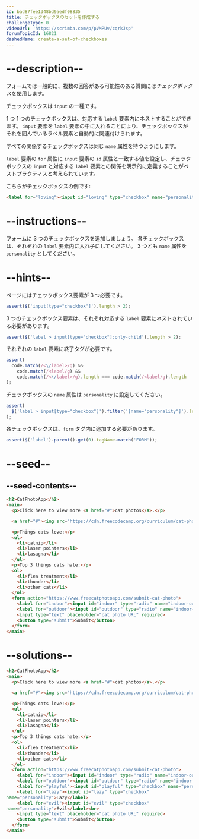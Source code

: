 ```yaml
---
id: bad87fee1348bd9aedf08835
title: チェックボックスのセットを作成する
challengeType: 0
videoUrl: 'https://scrimba.com/p/pVMPUv/cqrkJsp'
forumTopicId: 16821
dashedName: create-a-set-of-checkboxes
---
```


# --description--

フォームでは一般的に、複数の回答がある可能性のある質問には<dfn>チェックボックス</dfn>を使用します。

チェックボックスは `input` の一種です。

1 つ 1 つのチェックボックスは、対応する `label` 要素内にネストすることができます。 `input` 要素を `label` 要素の中に入れることにより、チェックボックスがそれを囲んでいるラベル要素と自動的に関連付けられます。

すべての関係するチェックボックスは同じ `name` 属性を持つようにします。

`label` 要素の `for` 属性に `input` 要素の `id` 属性と一致する値を設定し、チェックボックスの `input` と対応する `label` 要素との関係を明示的に定義することがベストプラクティスと考えられています。

こちらがチェックボックスの例です:

```html
<label for="loving"><input id="loving" type="checkbox" name="personality"> Loving</label>
```

# --instructions--

フォームに 3 つのチェックボックスを追加しましょう。 各チェックボックスは、それぞれの `label` 要素内に入れ子にしてください。 3 つとも `name` 属性を `personality` としてください。

# --hints--

ページにはチェックボックス要素が 3 つ必要です。

```js
assert($('input[type="checkbox"]').length > 2);
```

3 つのチェックボックス要素は、それぞれ対応する `label` 要素にネストされている必要があります。

```js
assert($('label > input[type="checkbox"]:only-child').length > 2);
```

それぞれの `label` 要素に終了タグが必要です。

```js
assert(
  code.match(/<\/label>/g) &&
    code.match(/<label/g) &&
    code.match(/<\/label>/g).length === code.match(/<label/g).length
);
```

チェックボックスの `name` 属性は `personality` に設定してください。

```js
assert(
  $('label > input[type="checkbox"]').filter('[name="personality"]').length > 2
);
```

各チェックボックスは、`form` タグ内に追加する必要があります。

```js
assert($('label').parent().get(0).tagName.match('FORM'));
```

# --seed--

## --seed-contents--

```html
<h2>CatPhotoApp</h2>
<main>
  <p>Click here to view more <a href="#">cat photos</a>.</p>

  <a href="#"><img src="https://cdn.freecodecamp.org/curriculum/cat-photo-app/relaxing-cat.jpg" alt="A cute orange cat lying on its back."></a>

  <p>Things cats love:</p>
  <ul>
    <li>catnip</li>
    <li>laser pointers</li>
    <li>lasagna</li>
  </ul>
  <p>Top 3 things cats hate:</p>
  <ol>
    <li>flea treatment</li>
    <li>thunder</li>
    <li>other cats</li>
  </ol>
  <form action="https://www.freecatphotoapp.com/submit-cat-photo">
    <label for="indoor"><input id="indoor" type="radio" name="indoor-outdoor"> Indoor</label>
    <label for="outdoor"><input id="outdoor" type="radio" name="indoor-outdoor"> Outdoor</label><br>
    <input type="text" placeholder="cat photo URL" required>
    <button type="submit">Submit</button>
  </form>
</main>
```

# --solutions--

```html
<h2>CatPhotoApp</h2>
<main>
  <p>Click here to view more <a href="#">cat photos</a>.</p>

  <a href="#"><img src="https://cdn.freecodecamp.org/curriculum/cat-photo-app/relaxing-cat.jpg" alt="A cute orange cat lying on its back."></a>

  <p>Things cats love:</p>
  <ul>
    <li>catnip</li>
    <li>laser pointers</li>
    <li>lasagna</li>
  </ul>
  <p>Top 3 things cats hate:</p>
  <ol>
    <li>flea treatment</li>
    <li>thunder</li>
    <li>other cats</li>
  </ol>
  <form action="https://www.freecatphotoapp.com/submit-cat-photo">
    <label for="indoor"><input id="indoor" type="radio" name="indoor-outdoor"> Indoor</label>
    <label for="outdoor"><input id="outdoor" type="radio" name="indoor-outdoor"> Outdoor</label><br>
    <label for="playful"><input id="playful" type="checkbox" name="personality">Playful</label>
    <label for="lazy"><input id="lazy" type="checkbox" 
name="personality">Lazy</label>
    <label for="evil"><input id="evil" type="checkbox" 
name="personality">Evil</label><br>
    <input type="text" placeholder="cat photo URL" required>
    <button type="submit">Submit</button>
  </form>
</main>
```

